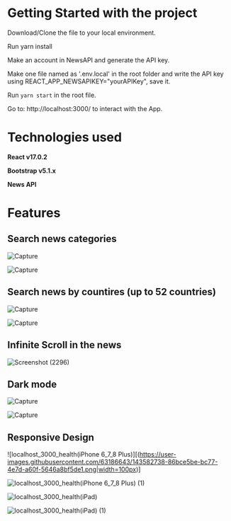 # Getting Started with the project

Download/Clone the file to your local environment.

Run yarn install

Make an account in NewsAPI and generate the API key.

Make one file named as '.env.local' in the root folder and write the API key using REACT_APP_NEWSAPIKEY="yourAPIKey", save it.

Run `yarn start` in the root file.

Go to: http://localhost:3000/ to interact with the App.

# Technologies used

**React v17.0.2**

**Bootstrap v5.1.x**

**News API**

# Features

## Search news categories

![Capture](https://user-images.githubusercontent.com/63186643/143578990-6b9f6221-acf1-4589-9834-40e027a8ce26.PNG)


![Capture](https://user-images.githubusercontent.com/63186643/143579291-4180bcf7-a34c-4b81-9f2e-9ee5edd30fed.PNG)


## Search news by countires (up to 52 countries)

![Capture](https://user-images.githubusercontent.com/63186643/143579528-e036ee74-92ae-407a-8199-cec79d8583bf.PNG)

![Capture](https://user-images.githubusercontent.com/63186643/143579884-9dc777d0-e081-44f4-b6ab-8e86d9072bcf.PNG)


## Infinite Scroll in the news

![Screenshot (2296)](https://user-images.githubusercontent.com/63186643/143580515-ea384d19-d570-4ec7-8720-45b74c0d494d.png)


## Dark mode

![Capture](https://user-images.githubusercontent.com/63186643/143580748-3afb2966-2c2b-4bb6-a1c9-44f209e73446.PNG)

![Capture](https://user-images.githubusercontent.com/63186643/143580841-1c84c28e-466e-4f0a-8383-91ba1a60eaab.PNG)


## Responsive Design


![localhost_3000_health(iPhone 6_7_8 Plus)][(https://user-images.githubusercontent.com/63186643/143582738-86bce5be-bc77-4e7d-a60f-5646a8bf5de1.png|width=100px)]


![localhost_3000_health(iPhone 6_7_8 Plus) (1)](https://user-images.githubusercontent.com/63186643/143582749-7c4be6c6-2f54-499b-8c44-7331ba503420.png)


![localhost_3000_health(iPad)](https://user-images.githubusercontent.com/63186643/143582757-4cb245c9-53aa-4501-bef8-14ec2ca2569d.png)


![localhost_3000_health(iPad) (1)](https://user-images.githubusercontent.com/63186643/143582768-37220f92-bd3a-4dc8-a86e-aa0aacac815f.png)


